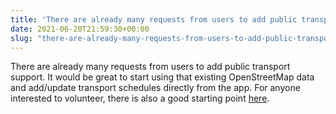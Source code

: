 ```yaml
---
title: 'There are already many requests from users to add public transport support'
date: 2021-06-20T21:59:30+00:00
slug: "there-are-already-many-requests-from-users-to-add-public-transport-support"
---
```


There are already many requests from users to add public transport support.
It would be great to start using that existing OpenStreetMap data and add/update transport schedules directly from the app.
For anyone interested to volunteer, there is also a good starting point [here](https://github.com/organicmaps/organicmaps/blob/master/docs/EXPERIMENTAL%5FPUBLIC%5FTRANSPORT%5FSUPPORT.md).
